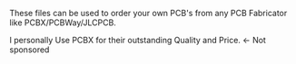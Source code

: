These files can be used to order your own PCB's from any PCB Fabricator like PCBX/PCBWay/JLCPCB.

I personally Use PCBX for their outstanding Quality and Price. <- Not sponsored

